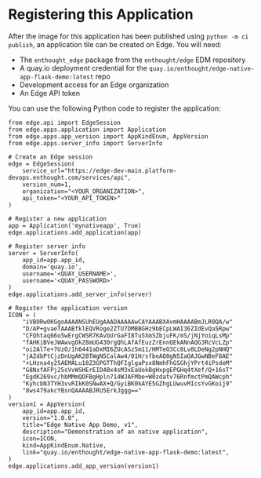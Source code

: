 # Registering this Application

After the image for this application has been published using `python -m ci publish`,
an application tile can be created on Edge. You will need:

- The `enthought_edge` package from the `enthought/edge` EDM repository
- A quay.io deployment credential for the `quay.io/enthought/edge-native-app-flask-demo:latest` repo
- Development access for an Edge organization
- An Edge API token

You can use the following Python code to register the application:

```
from edge.api import EdgeSession
from edge.apps.application import Application
from edge.apps.app_version import AppKindEnum, AppVersion
from edge.apps.server_info import ServerInfo

# Create an Edge session
edge = EdgeSession(
    service_url="https://edge-dev-main.platform-devops.enthought.com/services/api",
    version_num=1,
    organization="<YOUR_ORGANIZATION>",
    api_token="<YOUR_API_TOKEN>"
)

# Register a new application
app = Application('mynativeapp', True)
edge.applications.add_application(app)

# Register server info
server = ServerInfo(
    app_id=app.app_id,
    domain='quay.io',
    username='<QUAY_USERNAME>',
    username='<QUAY_PASSWORD>'
)
edge.applications.add_server_info(server)

# Register the application version
ICON = (
    "iVBORw0KGgoAAAANSUhEUgAAADAAAAAwCAYAAABXAvmHAAAABmJLR0QA/w"
    "D/AP+gvaeTAAABfklEQVRoge2ZTU7DMBBGHz9bECpLWAI36ZIdEvQa5Rpw"
    "CFQhtaq66o5wErgCWSR7KAvbUrGaFI8Tu5XmSZbjuFK/mS/jNjYoiqLsMp"
    "fAHKiBVeJWAwvgOkZ8mUG430rgQhLAfAfEuzZrEnnQEkANnAQG3RcVcLZp"
    "oi2AlTe+7UzO/1h6441aDxMI6ZUcASz5m11/HMTeO3Cc8Lv8LDeNg2pNHQ"
    "jAZdbPtCjzDnUgAK2BTWgN5CalAw4/01H/sfbeAQ0gN5IaOAJGwNBeF8AE"
    "+LHzna4y25AEMALu18Z3GPGTThQFIglgaPsx8NmhFhGSGhjYPrt4iPsdeM"
    "G8NxfAFPj25sVvWSHErEID4Bx4sM3xEaUokBgHxpgEPGHq4tXef/Q+16sT"
    "EgdK269vc/hbMMmQOFBgHpln714WJAFMbe+W0zdatv76RnfmctPmQAWcph"
    "KyhcbN3TYH3vvRIkK0SNwAX+Q/GyiBK0kAYE5GZhgLUwuvMIcsYvGKoij9"
    "8ws479akcYBsnQAAAABJRU5ErkJggg=="
)
version1 = AppVersion(
    app_id=app.app_id,
    version="1.0.0",
    title="Edge Native App Demo, v1",
    description="Demonstration of an native application",
    icon=ICON,
    kind=AppKindEnum.Native,
    link="quay.io/enthought/edge-native-app-flask-demo:latest",
)
edge.applications.add_app_version(version1)
```